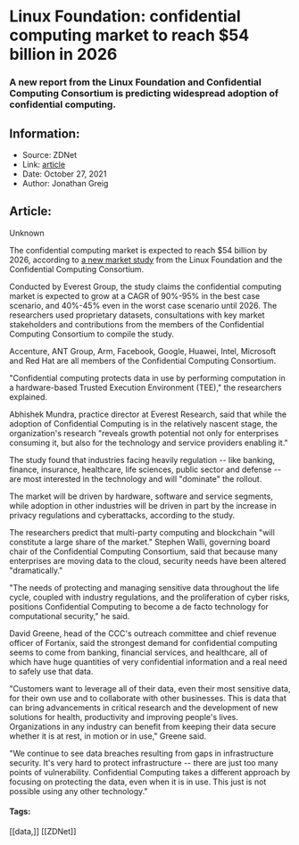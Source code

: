 # Linux Foundation: confidential computing market to reach $54 billion in 2026
### A new report from the Linux Foundation and Confidential Computing Consortium is predicting widespread adoption of confidential computing.

## Information:
+ Source: ZDNet
+ Link: [article](https://www.zdnet.com/article/linux-foundation-confidential-computing-market-to-reach-54-billion-in-2026/)
+ Date: October 27, 2021
+ Author: Jonathan Greig


## Article:
Unknown

The confidential computing market is expected to reach $54 billion by 2026, according to [a new market study](https://next-frontier-in-data-security.confidentialcomputing.io/) from the Linux Foundation and the Confidential Computing Consortium. 

Conducted by Everest Group, the study claims the confidential computing market is expected to grow at a CAGR of 90%-95% in the best case scenario, and 40%-45% even in the worst case scenario until 2026. The researchers used proprietary datasets, consultations with key market stakeholders and contributions from the members of the Confidential Computing Consortium to compile the study.

Accenture, ANT Group, Arm, Facebook, Google, Huawei, Intel, Microsoft and Red Hat are all members of the Confidential Computing Consortium.

"Confidential computing protects data in use by performing computation in a hardware-based Trusted Execution Environment (TEE)," the researchers explained.

Abhishek Mundra, practice director at Everest Research, said that while the adoption of Confidential Computing is in the relatively nascent stage, the organization's research "reveals growth potential not only for enterprises consuming it, but also for the technology and service providers enabling it."

The study found that industries facing heavily regulation -- like banking, finance, insurance, healthcare, life sciences, public sector and defense -- are most interested in the technology and will "dominate" the rollout. 

The market will be driven by hardware, software and service segments, while adoption in other industries will be driven in part by the increase in privacy regulations and cyberattacks, according to the study.






The researchers predict that multi-party computing and blockchain "will constitute a large share of the market." Stephen Walli, governing board chair of the Confidential Computing Consortium, said that because many enterprises are moving data to the cloud, security needs have been altered "dramatically."

"The needs of protecting and managing sensitive data throughout the life cycle, coupled with industry regulations, and the proliferation of cyber risks, positions Confidential Computing to become a de facto technology for computational security," he said. 

David Greene, head of the CCC's outreach committee and chief revenue officer of Fortanix, said the strongest demand for confidential computing seems to come from banking, financial services, and healthcare, all of which have huge quantities of very confidential information and a real need to safely use that data.

"Customers want to leverage all of their data, even their most sensitive data, for their own use and to collaborate with other businesses. This is data that can bring advancements in critical research and the development of new solutions for health, productivity and improving people's lives. Organizations in any industry can benefit from keeping their data secure whether it is at rest, in motion or in use," Greene said. 

"We continue to see data breaches resulting from gaps in infrastructure security. It's very hard to protect infrastructure -- there are just too many points of vulnerability. Confidential Computing takes a different approach by focusing on protecting the data, even when it is in use. This just is not possible using any other technology."





#### Tags:
[[data,]] [[ZDNet]]
